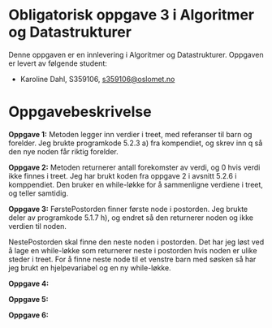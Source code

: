 # Obligatorisk oppgave 3 i Algoritmer og Datastrukturer

Denne oppgaven er en innlevering i Algoritmer og Datastrukturer. 
Oppgaven er levert av følgende student:
* Karoline Dahl, S359106, s359106@oslomet.no


# Oppgavebeskrivelse

**Oppgave 1:**
Metoden legger inn verdier i treet, med referanser til barn og forelder.
Jeg brukte programkode 5.2.3 a) fra kompendiet, og skrev inn q så den nye noden får riktig forelder.

**Oppgave 2:**
Metoden returnerer antall forekomster av verdi, og 0 hvis verdi ikke finnes i treet.
Jeg har brukt koden fra oppgave 2 i avsnitt 5.2.6 i komppendiet.
Den bruker en while-løkke for å sammenligne verdiene i treet, og teller samtidig.

**Oppgave 3:**
FørstePostorden finner første node i postorden. Jeg brukte deler av  programkode 5.1.7 h), og endret så den returnerer noden og ikke verdien til noden.

NestePostorden skal finne den neste noden i postorden. Det har jeg løst ved å lage en while-løkke som returnerer neste i postorden hvis noden er ulike steder i treet. For å finne neste node til et venstre barn med søsken så har jeg brukt en hjelpevariabel og en ny while-løkke.

**Oppgave 4:**


**Oppgave 5:**

**Oppgave 6:**

